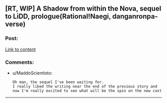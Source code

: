 ## [RT, WIP] A Shadow from within the Nova, sequel to LiDD, prologue(Rational!Naegi, danganronpa-verse)

### Post:

[Link to content](https://www.fanfiction.net/s/12117244/1/A-Shadow-from-within-the-Nova)

### Comments:

- u/MaddoScientisto:
  ```
  Oh man, the sequel I've been waiting for.
  I really liked the writing near the end of the previous story and now I'm really excited to see what will be the spin on the new cast
  ```

---

